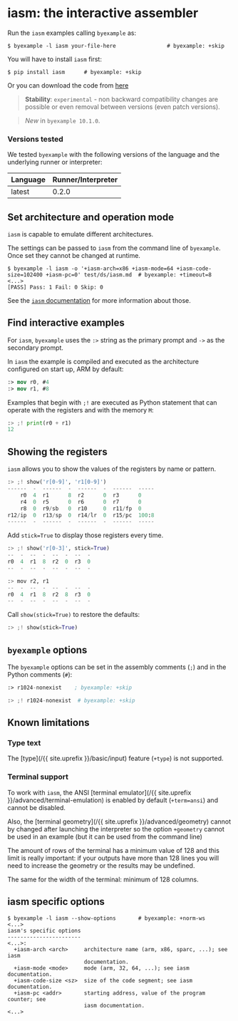 <!--
Check that we have byexample installed first
$ hash byexample                                    # byexample: +fail-fast
$ hash iasm                                         # byexample: +fail-fast

$ alias byexample=byexample\ --pretty\ none

--
-->

# iasm: the interactive assembler

Run the `iasm` examples calling `byexample` as:

```shell
$ byexample -l iasm your-file-here                # byexample: +skip
```

You will have to install `iasm` first:

```shell
$ pip install iasm      # byexample: +skip
```

Or you can download the code from
[here](https://github.com/bad-address/iasm)

> **Stability**: ``experimental`` - non backward compatibility changes are
> possible or even removal between versions (even patch versions).

> *New* in ``byexample 10.1.0``.

### Versions tested

We tested `byexample` with the following versions of the language
and the underlying runner or interpreter:

<!-- matrix CI begin -->

| Language   | Runner/Interpreter   |
|------------|----------------------|
| latest     | 0.2.0                |

<!-- matrix CI end -->

## Set architecture and operation mode

`iasm` is capable to emulate different architectures.

The settings can be passed to `iasm` from the command line of
`byexample`. Once set they cannot be changed at runtime.

```shell
$ byexample -l iasm -o '+iasm-arch=x86 +iasm-mode=64 +iasm-code-size=102400 +iasm-pc=0' test/ds/iasm.md  # byexample: +timeout=8
<...>
[PASS] Pass: 1 Fail: 0 Skip: 0
```

See the [`iasm` documentation](https://github.com/bad-address/iasm)
for more information about those.

## Find interactive examples

For ``iasm``, ``byexample`` uses the ``:>`` string as the primary prompt
and ``->`` as the secondary prompt.

In `iasm` the example is compiled and executed as the architecture
configured on start up, ARM by default:

```nasm
:> mov r0, #4
:> mov r1, #8
```

Examples that begin with `;!` are executed as Python statement that can
operate with the registers and with the memory `M`:

```python
:> ;! print(r0 + r1)
12
```

## Showing the registers

`iasm` allows you to show the values of the registers by name or
pattern.

```python
:> ;! show('r[0-9]', 'r1[0-9]')
------  -  ------  -  ------  -  ------  -----
    r0  4  r1      8  r2      0  r3      0
    r4  0  r5      0  r6      0  r7      0
    r8  0  r9/sb   0  r10     0  r11/fp  0
r12/ip  0  r13/sp  0  r14/lr  0  r15/pc  100:8
------  -  ------  -  ------  -  ------  -----
```

Add `stick=True` to display those registers every time.

```python
:> ;! show('r[0-3]', stick=True)
--  -  --  -  --  -  --  -
r0  4  r1  8  r2  0  r3  0
--  -  --  -  --  -  --  -

:> mov r2, r1
--  -  --  -  --  -  --  -
r0  4  r1  8  r2  8  r3  0
--  -  --  -  --  -  --  -
```

Call `show(stick=True)` to restore the defaults:

```python
:> ;! show(stick=True)
```

## `byexample` options

The `byexample` options can be set in the assembly comments (`;`)
and in the Python comments (`#`):

```nasm
:> r1024-nonexist    ; byexample: +skip
```

```python
:> ;! r1024-nonexist  # byexample: +skip
```

## Known limitations

### Type text

The [type](/{{ site.uprefix }}/basic/input)
feature (`+type`) is not supported.

### Terminal support

To work with `iasm`, the ANSI
[terminal emulator](/{{ site.uprefix }}/advanced/terminal-emulation) is
enabled by default (``+term=ansi``) and cannot be disabled.

Also, the [terminal geometry](/{{ site.uprefix }}/advanced/geometry)
cannot by changed after launching the interpreter
so the option ``+geometry`` cannot be used in an example (but it can be
used from the command line)

The amount of rows of the terminal has a minimum value of 128 and this limit
is really important: if your outputs have more than 128 lines you will need
to increase the geometry or the results may be undefined.

The same for the width of the terminal: minimum of 128 columns.

## iasm specific options

```
$ byexample -l iasm --show-options       # byexample: +norm-ws
<...>
iasm's specific options
-----------------------
<...>:
  +iasm-arch <arch>     architecture name (arm, x86, sparc, ...); see iasm
                        documentation.
  +iasm-mode <mode>     mode (arm, 32, 64, ...); see iasm documentation.
  +iasm-code-size <sz>  size of the code segment; see iasm documentation.
  +iasm-pc <addr>       starting address, value of the program counter; see
                        iasm documentation.
<...>
```
